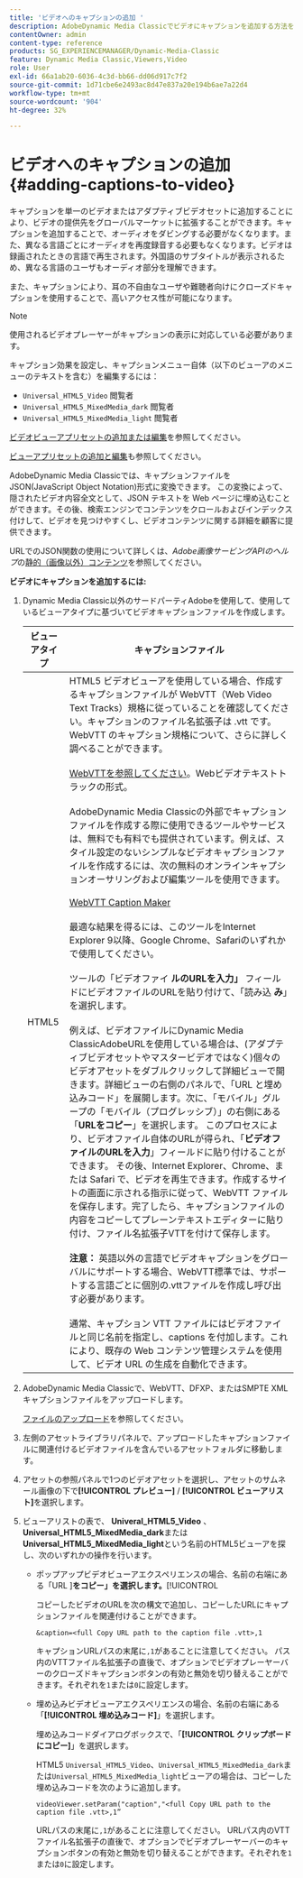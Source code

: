 ```yaml
---
title: 'ビデオへのキャプションの追加 '
description: AdobeDynamic Media Classicでビデオにキャプションを追加する方法を説明します。
contentOwner: admin
content-type: reference
products: SG_EXPERIENCEMANAGER/Dynamic-Media-Classic
feature: Dynamic Media Classic,Viewers,Video
role: User
exl-id: 66a1ab20-6036-4c3d-bb66-dd06d917c7f2
source-git-commit: 1d71cbe6e2493ac8d47e837a20e194b6ae7a22d4
workflow-type: tm+mt
source-wordcount: '904'
ht-degree: 32%

---
```


# ビデオへのキャプションの追加 {#adding-captions-to-video}

キャプションを単一のビデオまたはアダプティブビデオセットに追加することにより、ビデオの提供先をグローバルマーケットに拡張することができます。キャプションを追加することで、オーディオをダビングする必要がなくなります。また、異なる言語ごとにオーディオを再度録音する必要もなくなります。ビデオは録画されたときの言語で再生されます。外国語のサブタイトルが表示されるため、異なる言語のユーザもオーディオ部分を理解できます。

また、キャプションにより、耳の不自由なユーザや難聴者向けにクローズドキャプションを使用することで、高いアクセス性が可能になります。

>[!NOTE]
>
>使用されるビデオプレーヤーがキャプションの表示に対応している必要があります。

キャプション効果を設定し、キャプションメニュー自体（以下のビューアのメニューのテキストを含む）を編集するには：

* `Universal_HTML5_Video` 閲覧者
* `Universal_HTML5_MixedMedia_dark` 閲覧者
* `Universal_HTML5_MixedMedia_light` 閲覧者

[ビデオビューアプリセットの追加または編集](previewing-videos-video-viewer.md#adding_or_editing_a_video_viewer_preset)を参照してください。

[ビューアプリセットの追加と編集](application-setup.md#adding_and_editing_viewer_presets)も参照してください。

AdobeDynamic Media Classicでは、キャプションファイルをJSON(JavaScript Object Notation)形式に変換できます。 この変換によって、隠されたビデオ内容全文として、JSON テキストを Web ページに埋め込むことができます。その後、検索エンジンでコンテンツをクロールおよびインデックス付けして、ビデオを見つけやすくし、ビデオコンテンツに関する詳細を顧客に提供できます。

URLでのJSON関数の使用について詳しくは、*Adobe画像サービングAPIのヘルプ*&#x200B;の[静的（画像以外）コンテンツ](https://experienceleague.adobe.com/docs/dynamic-media-developer-resources/image-serving-api/image-serving-api/c-serving-static-nonimage-contents.html?lang=en#image-serving-api)を参照してください。

**ビデオにキャプションを追加するには:**

1. Dynamic Media Classic以外のサードパーティAdobeを使用して、使用しているビューアタイプに基づいてビデオキャプションファイルを作成します。

   | ビューアタイプ | キャプションファイル |
   |--- |--- |
   | HTML5 | HTML5 ビデオビューアを使用している場合、作成するキャプションファイルが WebVTT（Web Video Text Tracks）規格に従っていることを確認してください。キャプションのファイル名拡張子は .vtt です。WebVTT のキャプション規格について、さらに詳しく調べることができます。<br><br>[WebVTTを参照してください](https://w3c.github.io/webvtt/)。Webビデオテキストトラックの形式。<br><br>AdobeDynamic Media Classicの外部でキャプションファイルを作成する際に使用できるツールやサービスは、無料でも有料でも提供されています。例えば、スタイル設定のないシンプルなビデオキャプションファイルを作成するには、次の無料のオンラインキャプションオーサリングおよび編集ツールを使用できます。<br><br>[WebVTT Caption Maker](https://testdrive-archive.azurewebsites.net/Graphics/CaptionMaker/Default.html) <br><br>最適な結果を得るには、このツールをInternet Explorer 9以降、Google Chrome、Safariのいずれかで使用してください。 <br><br>ツールの「ビデオファイ <b>ルのURLを入力」</b> フィールドにビデオファイルのURLを貼り付けて、「読み込 <b>み</b>」を選択します。<br><br>例えば、ビデオファイルにDynamic Media ClassicAdobeURLを使用している場合は、(アダプティブビデオセットやマスタービデオではなく)個々のビデオアセットをダブルクリックして詳細ビューで開きます。詳細ビューの右側のパネルで、「URL と埋め込みコード」を展開します。次に、「モバイル」グループの「モバイル（プログレッシブ）」の右側にある「<b>URLをコピー</b>」を選択します。 このプロセスにより、ビデオファイル自体のURLが得られ、「<b>ビデオファイルのURLを入力</b>」フィールドに貼り付けることができます。 その後、Internet Explorer、Chrome、または Safari で、ビデオを再生できます。作成するサイトの画面に示される指示に従って、WebVTT ファイルを保存します。完了したら、キャプションファイルの内容をコピーしてプレーンテキストエディターに貼り付け、ファイル名拡張子VTTを付けて保存します。 <br><br><b>注意：</b> 英語以外の言語でビデオキャプションをグローバルにサポートする場合、WebVTT標準では、サポートする言語ごとに個別の.vttファイルを作成し呼び出す必要があります。<br><br>通常、キャプション VTT ファイルにはビデオファイルと同じ名前を指定し、captions を付加します。これにより、既存の Web コンテンツ管理システムを使用して、ビデオ URL の生成を自動化できます。 |

1. AdobeDynamic Media Classicで、WebVTT、DFXP、またはSMPTE XMLキャプションファイルをアップロードします。

   [ファイルのアップロード](uploading-files.md#uploading_files)を参照してください。

1. 左側のアセットライブラリパネルで、アップロードしたキャプションファイルに関連付けるビデオファイルを含んでいるアセットフォルダに移動します。
1. アセットの参照パネルで1つのビデオアセットを選択し、アセットのサムネール画像の下で&#x200B;**[!UICONTROL プレビュー]** / **[!UICONTROL ビューアリスト]**&#x200B;を選択します。
1. ビューアリストの表で、 **Univeral_HTML5_Video** 、 **Universal_HTML5_MixedMedia_dark**&#x200B;または&#x200B;**Universal_HTML5_MixedMedia_light**&#x200B;という名前のHTML5ビューアを探し、次のいずれかの操作を行います。

   * ポップアップビデオビューアエクスペリエンスの場合、名前の右端にある「URL ]**をコピー」を選択します。**[!UICONTROL 

      コピーしたビデオのURLを次の構文で追加し、コピーしたURLにキャプションファイルを関連付けることができます。

      `&caption=<full Copy URL path to the caption file .vtt>,1`

      キャプションURLパスの末尾に`,1`があることに注意してください。 パス内のVTTファイル名拡張子の直後で、オプションでビデオプレーヤーバーのクローズドキャプションボタンの有効と無効を切り替えることができます。それぞれを`1`または`0`に設定します。

   * 埋め込みビデオビューアエクスペリエンスの場合、名前の右端にある「**[!UICONTROL 埋め込みコード]**」を選択します。

      埋め込みコードダイアログボックスで、「**[!UICONTROL クリップボードにコピー]**」を選択します。

      HTML5 `Universal_HTML5_Video`、`Universal_HTML5_MixedMedia_dark`または`Universal_HTML5_MixedMedia_light`ビューアの場合は、コピーした埋め込みコードを次のように追加します。

      `videoViewer.setParam("caption","<full Copy URL path to the caption file .vtt>,1”`

      URLパスの末尾に`,1`があることに注意してください。 URLパス内のVTTファイル名拡張子の直後で、オプションでビデオプレーヤーバーのキャプションボタンの有効と無効を切り替えることができます。それぞれを`1`または`0`に設定します。
